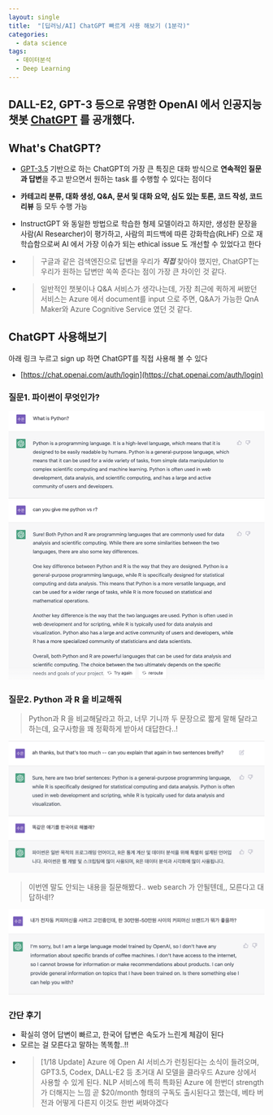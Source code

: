 ```yaml
---
layout: single
title:  "[딥러닝/AI] ChatGPT 빠르게 사용 해보기 (1분각)"
categories:
  - data science
tags:
  - 데이터분석
  - Deep Learning
---
```



## DALL-E2, GPT-3 등으로 유명한 OpenAI 에서 인공지능 챗봇 [ChatGPT](https://openai.com/blog/chatgpt/) 를 공개했다.

## What's ChatGPT?
- [GPT-3.5](https://beta.openai.com/docs/model-index-for-researchers) 기반으로 하는 ChatGPT의 가장 큰 특징은 대화 방식으로 
**연속적인 질문과 답변**을 주고 받으면서 원하는 task 를 수행할 수 있다는 점이다
- **카테고리 분류, 대화 생성, Q&A, 문서 및 대화 요약, 심도 있는 토론, 코드 작성, 코드 리뷰** 등 모두 수행 가능
- InstructGPT 와 동일한 방법으로 학습한 형제 모델이라고 하지만, 생성한 문장을 사람(AI Researcher)이 평가하고, 
사람의 피드백에 따른 강화학습(RLHF) 으로 재학습함으로써 AI 에서 가장 이슈가 되는 ethical issue 도 개선할 수 있었다고 한다

- > 구글과 같은 검색엔진으로 답변을 우리가 ***직접*** 찾아야 했지만, ChatGPT는 우리가 원하는 답변만 쏙쏙 준다는 점이 가장 큰 차이인 것 같다.
- > 일반적인 챗봇이나 Q&A 서비스가 생각나는데, 가장 최근에 퀵하게 써봤던 서비스는 Azure 에서 document를 input 으로 주면, Q&A가 가능한 QnA Maker와 Azure Cognitive Service 였던 것 같다.  

## ChatGPT 사용해보기
아래 링크 누르고 sign up 하면 ChatGPT를 직접 사용해 볼 수 있다
- [https://chat.openai.com/auth/login](https://chat.openai.com/auth/login)



### 질문1. 파이썬이 무엇인가?
![use1](/assets/img/2022-12-13-chat-gpt/chatgpt-use-1.png)

### 질문2. Python 과 R 을 비교해줘
> Python과 R 을 비교해달라고 하고, 너무 기니까 두 문장으로 짧게 말해 달라고 하는데, 요구사항을 꽤 정확하게 받아서 대답한다..!

![use2](/assets/img/2022-12-13-chat-gpt/chatgpt-use-2.png)

> 이번엔 말도 안되는 내용을 질문해봤다.. web search 가 안될텐데,, 모른다고 대답하네!?

![use3](/assets/img/2022-12-13-chat-gpt/chatgpt-use-3.png)

### 간단 후기
- 확실히 영어 답변이 빠르고, 한국어 답변은 속도가 느린게 체감이 된다
- 모르는 걸 모른다고 말하는 똑똑함..!!
- > [1/18 Update] Azure 에 Open AI 서비스가 런칭된다는 소식이 들려오며, GPT3.5, Codex, DALL-E2 등 초거대 AI 모델을 클라우드 Azure 상에서 사용할 수 있게 된다. NLP 서비스에 특히 특화된 Azure 에 한번더 strength 가 더해지는 느낌
  > 곧 $20/month 형태의 구독도 출시된다고 했는데, 베타 버전과 어떻게 다른지 이것도 한번 써봐야겠다
